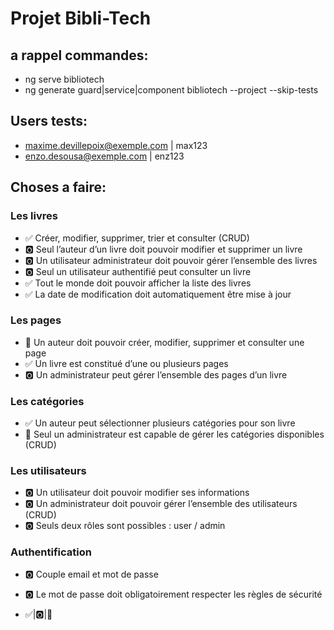 # Projet Bibli-Tech

## a rappel commandes:
- ng serve bibliotech
- ng generate guard|service|component <name> bibliotech --project  --skip-tests

## Users tests:
- maxime.devillepoix@exemple.com | max123
- enzo.desousa@exemple.com | enz123

## Choses a faire:
### Les livres
- ✅ Créer, modifier, supprimer, trier et consulter (CRUD)
- 🅾️ Seul l’auteur d’un livre doit pouvoir modifier et supprimer un livre
- 🅾️ Un utilisateur administrateur doit pouvoir gérer l’ensemble des livres
- 🅾️ Seul un utilisateur authentifié peut consulter un livre
- ✅ Tout le monde doit pouvoir afficher la liste des livres
- ✅ La date de modification doit automatiquement être mise à jour

### Les pages
- 🔄 Un auteur doit pouvoir créer, modifier, supprimer et consulter une page
- ✅ Un livre est constitué d’une ou plusieurs pages
- 🅾️ Un administrateur peut gérer l’ensemble des pages d’un livre

### Les catégories
- ✅ Un auteur peut sélectionner plusieurs catégories pour son livre
- 🔄 Seul un administrateur est capable de gérer les catégories disponibles (CRUD)

### Les utilisateurs
- 🅾️ Un utilisateur doit pouvoir modifier ses informations
- 🅾️ Un administrateur doit pouvoir gérer l’ensemble des utilisateurs (CRUD)
- 🅾️ Seuls deux rôles sont possibles : user / admin

### Authentification
- 🅾️ Couple email et mot de passe
- 🅾️ Le mot de passe doit obligatoirement respecter les règles de sécurité

- ✅|🅾️|🔄